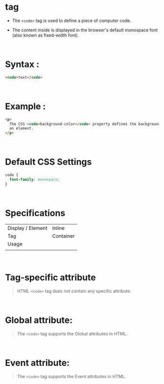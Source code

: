 # <code></code> tag

- The `<code>` tag is used to define a piece of computer code.

- The content inside is displayed in the browser's default monospace font (also known as fixed-width font).

&nbsp;

# Syntax :

```html
<code>text</code>
```

&nbsp;

# Example :

```html
<p>
  The CSS <code>background-color</code> property defines the background color of
  an element.
</p>
```

&nbsp;

# Default CSS Settings

```css
code {
  font-family: monospace;
}
```

&nbsp;

# Specifications

|                   |           |
| ----------------- | --------- |
| Display / Element | Inline    |
| Tag               | Container |
| Usage             |           |
|                   |           |

&nbsp;

# Tag-specific attribute

> HTML `<code>` tag does not contain any specific attribute.

&nbsp;

# Global attribute:

> The `<code>` tag supports the Global attributes in HTML.

&nbsp;

# Event attribute:

> The `<code>` tag supports the Event attributes in HTML.
